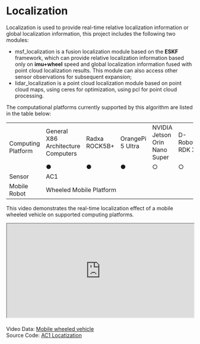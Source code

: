 # Localization
Localization is used to provide real-time relative localization information or global localization information, this project includes the following two modules: 
- msf_localization is a fusion localization module based on the **ESKF** framework, which can provide relative localization information based only on **imu+wheel** speed and global localization information fused with point cloud localization results. This module can also access other sensor observations for subsequent expansion;
- lidar_localization is a point cloud localization module based on point cloud maps, using ceres for optimization, using pcl for point cloud processing.

The computational platforms currently supported by this algorithm are listed in the table below:

<table class="docutils align-default" style="width: 100%;">
    <tbody>
        <tr class="row-even centered-table-text">
            <td rowspan="2">Computing Platform</td>
            <td>General X86 Architecture Computers</td>
            <td>Radxa ROCK5B+</td>
            <td>OrangePi 5 Ultra</td>
            <td>NVIDIA Jetson Orin Nano Super</td>
            <td>D-Robotics RDK X5</td>
        </tr>
        <tr class="row-odd centered-table-text">
            <td>●</td>
            <td>●</td>
            <td>●</td>
            <td>○</td>
            <td>○</td>
        </tr>
        <tr class="row-even centered-table-text">
            <td>Sensor</td>
            <td colspan="5">AC1</td>
        </tr>
        <tr class="row-odd centered-table-text">
            <td>Mobile Robot</td>
            <td colspan="5">Wheeled Mobile Platform</td>
        </tr>
    </tbody>
</table>

This video demonstrates the real-time localization effect of a mobile wheeled vehicle on supported computing platforms.

<div style="margin-bottom: 24px; position:relative; width:100%; padding-top: 50.28%;" class="video-container">
    <iframe src="https://cdn.robosense.cn/AC_wiki/localization_demo_wiki.mp4" allowfullscreen style="position:absolute; top:0; left:0; width:100%; height:100%;"></iframe>
</div>

Video Data: [Mobile wheeled vehicle](https://cdn.robosense.cn/AC_wiki/localization_demo.zip)  
Source Code: [AC1 Locatization](https://github.com/RoboSense-Robotics/robosense_localization)
